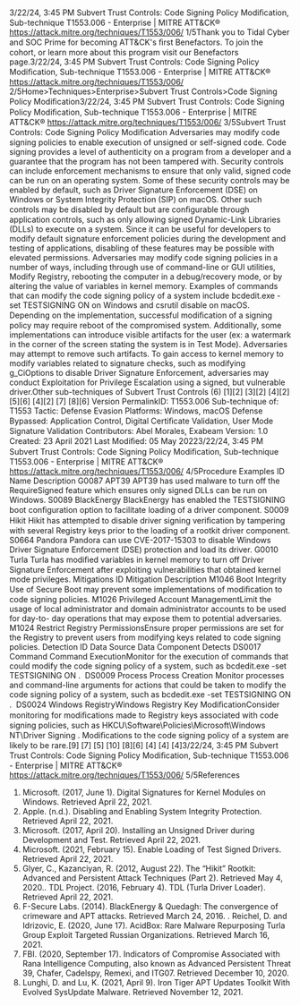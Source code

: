 3/22/24, 3:45 PM Subvert Trust Controls: Code Signing Policy Modiﬁcation, Sub-technique T1553.006 - Enterprise | MITRE ATT&CK®
https://attack.mitre.org/techniques/T1553/006/ 1/5Thank you to Tidal Cyber and SOC Prime for becoming ATT&CK's ﬁrst Benefactors. To join the cohort, or learn more about this program visit our
Benefactors page.3/22/24, 3:45 PM Subvert Trust Controls: Code Signing Policy Modiﬁcation, Sub-technique T1553.006 - Enterprise | MITRE ATT&CK®
https://attack.mitre.org/techniques/T1553/006/ 2/5Home>Techniques>Enterprise>Subvert Trust Controls>Code Signing Policy Modiﬁcation3/22/24, 3:45 PM Subvert Trust Controls: Code Signing Policy Modiﬁcation, Sub-technique T1553.006 - Enterprise | MITRE ATT&CK®
https://attack.mitre.org/techniques/T1553/006/ 3/5Subvert Trust Controls: Code Signing Policy Modiﬁcation
Adversaries may modify code signing policies to enable execution of unsigned or self-signed code. Code signing provides a level of
authenticity on a program from a developer and a guarantee that the program has not been tampered with. Security controls can include
enforcement mechanisms to ensure that only valid, signed code can be run on an operating system.
Some of these security controls may be enabled by default, such as Driver Signature Enforcement (DSE) on Windows or System Integrity
Protection (SIP) on macOS. Other such controls may be disabled by default but are conﬁgurable through application controls, such as
only allowing signed Dynamic-Link Libraries (DLLs) to execute on a system. Since it can be useful for developers to modify default signature
enforcement policies during the development and testing of applications, disabling of these features may be possible with elevated
permissions.
Adversaries may modify code signing policies in a number of ways, including through use of command-line or GUI utilities, Modify Registry,
rebooting the computer in a debug/recovery mode, or by altering the value of variables in kernel memory. Examples of commands
that can modify the code signing policy of a system include bcdedit.exe -set TESTSIGNING ON on Windows and csrutil disable on
macOS. Depending on the implementation, successful modiﬁcation of a signing policy may require reboot of the compromised system.
Additionally, some implementations can introduce visible artifacts for the user (ex: a watermark in the corner of the screen stating the
system is in Test Mode). Adversaries may attempt to remove such artifacts.
To gain access to kernel memory to modify variables related to signature checks, such as modifying g\_CiOptions to disable Driver
Signature Enforcement, adversaries may conduct Exploitation for Privilege Escalation using a signed, but vulnerable driver.Other sub-techniques of Subvert Trust Controls (6)
[1][2]
[3][2]
[4][2][5][6]
[4][2]
[7]
[8][6]
Version PermalinkID: T1553.006
Sub-technique of:  T1553
 
Tactic: Defense Evasion
 
Platforms: Windows, macOS
 
Defense Bypassed: Application Control, Digital Certiﬁcate Validation, User Mode Signature Validation
Contributors: Abel Morales, Exabeam
Version: 1.0
Created: 23 April 2021
Last Modiﬁed: 05 May 20223/22/24, 3:45 PM Subvert Trust Controls: Code Signing Policy Modiﬁcation, Sub-technique T1553.006 - Enterprise | MITRE ATT&CK®
https://attack.mitre.org/techniques/T1553/006/ 4/5Procedure Examples
ID Name Description
G0087 APT39 APT39 has used malware to turn off the RequireSigned feature which ensures only signed DLLs can be run
on Windows.
S0089 BlackEnergy BlackEnergy has enabled the TESTSIGNING boot conﬁguration option to facilitate loading of a driver
component.
S0009 Hikit Hikit has attempted to disable driver signing veriﬁcation by tampering with several Registry keys prior to the
loading of a rootkit driver component.
S0664 Pandora Pandora can use CVE-2017-15303 to disable Windows Driver Signature Enforcement (DSE) protection and
load its driver.
G0010 Turla Turla has modiﬁed variables in kernel memory to turn off Driver Signature Enforcement after exploiting
vulnerabilities that obtained kernel mode privileges.
Mitigations
ID Mitigation Description
M1046 Boot Integrity Use of Secure Boot may prevent some implementations of modiﬁcation to code signing policies.
M1026 Privileged Account
ManagementLimit the usage of local administrator and domain administrator accounts to be used for day-to-
day operations that may expose them to potential adversaries.
M1024 Restrict Registry
PermissionsEnsure proper permissions are set for the Registry to prevent users from modifying keys related to
code signing policies.
Detection
ID Data Source Data Component Detects
DS0017 Command Command
ExecutionMonitor for the execution of commands that could modify the code signing policy
of a system, such as bcdedit.exe -set TESTSIGNING ON . 
DS0009 Process Process Creation Monitor processes and command-line arguments for actions that could be taken
to modify the code signing policy of a system, such as bcdedit.exe -set
TESTSIGNING ON . 
DS0024 Windows RegistryWindows Registry
Key ModiﬁcationConsider monitoring for modiﬁcations made to Registry keys associated with
code signing policies, such as HKCU\Software\Policies\Microsoft\Windows
NT\Driver Signing . Modiﬁcations to the code signing policy of a system are
likely to be rare.[9]
[7]
[5]
[10]
[8][6]
[4]
[4]
[4]3/22/24, 3:45 PM Subvert Trust Controls: Code Signing Policy Modiﬁcation, Sub-technique T1553.006 - Enterprise | MITRE ATT&CK®
https://attack.mitre.org/techniques/T1553/006/ 5/5References
1. Microsoft. (2017, June 1). Digital Signatures for Kernel
Modules on Windows. Retrieved April 22, 2021.
2. Apple. (n.d.). Disabling and Enabling System Integrity
Protection. Retrieved April 22, 2021.
3. Microsoft. (2017, April 20). Installing an Unsigned Driver
during Development and Test. Retrieved April 22, 2021.
4. Microsoft. (2021, February 15). Enable Loading of Test Signed
Drivers. Retrieved April 22, 2021.
5. Glyer, C., Kazanciyan, R. (2012, August 22). The “Hikit” Rootkit:
Advanced and Persistent Attack Techniques (Part 2). Retrieved
May 4, 2020. . TDL Project. (2016, February 4). TDL (Turla Driver Loader).
Retrieved April 22, 2021.
7. F-Secure Labs. (2014). BlackEnergy & Quedagh: The
convergence of crimeware and APT attacks. Retrieved March
24, 2016.
 . Reichel, D. and Idrizovic, E. (2020, June 17). AcidBox: Rare
Malware Repurposing Turla Group Exploit Targeted Russian
Organizations. Retrieved March 16, 2021.
9. FBI. (2020, September 17). Indicators of Compromise
Associated with Rana Intelligence Computing, also known as
Advanced Persistent Threat 39, Chafer, Cadelspy, Remexi, and
ITG07. Retrieved December 10, 2020.
10. Lunghi, D. and Lu, K. (2021, April 9). Iron Tiger APT Updates
Toolkit With Evolved SysUpdate Malware. Retrieved November
12, 2021.